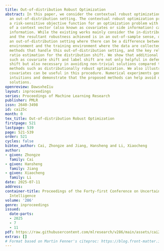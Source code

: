 ```yaml
---
title: Out-of-distribution Robust Optimization
abstract: In this paper, we consider the contextual robust optimization problem under
  an out-of-distribution setting. The contextual robust optimization problem considers
  a risk-sensitive objective function for an optimization problem with the presence
  of a context vector (also known as covariates or side information) capturing related
  information. While the existing works mainly consider the in-distribution setting,
  and the resultant robustness achieved is in an out-of-sample sense, our paper studies
  an out-of-distribution setting where there can be a difference between the test
  environment and the training environment where the data are collected. We propose
  methods that handle this out-of-distribution setting, and the key relies on a density
  ratio estimation for the distribution shift. We show that additional structures
  such as covariate shift and label shift are not only helpful in defending distribution
  shift but also necessary in avoiding non-trivial solutions compared to other principled
  methods such as distributionally robust optimization. We also illustrate how the
  covariates can be useful in this procedure. Numerical experiments generate more
  intuitions and demonstrate that the proposed methods can help avoid over-conservative
  solutions.
openreview: DawsxheIiu
layout: inproceedings
series: Proceedings of Machine Learning Research
publisher: PMLR
issn: 2640-3498
id: cai25c
month: 0
tex_title: Out-of-distribution Robust Optimization
firstpage: 521
lastpage: 539
page: 521-539
order: 521
cycles: false
bibtex_author: Cai, Zhongze and Jiang, Hansheng and Li, Xiaocheng
author:
- given: Zhongze
  family: Cai
- given: Hansheng
  family: Jiang
- given: Xiaocheng
  family: Li
date: 2025-07-11
address:
container-title: Proceedings of the Forty-first Conference on Uncertainty in Artificial
  Intelligence
volume: '286'
genre: inproceedings
issued:
  date-parts:
  - 2025
  - 7
  - 11
pdf: https://raw.githubusercontent.com/mlresearch/v286/main/assets/cai25c/cai25c.pdf
extras: []
# Format based on Martin Fenner's citeproc: https://blog.front-matter.io/posts/citeproc-yaml-for-bibliographies/
---
```

